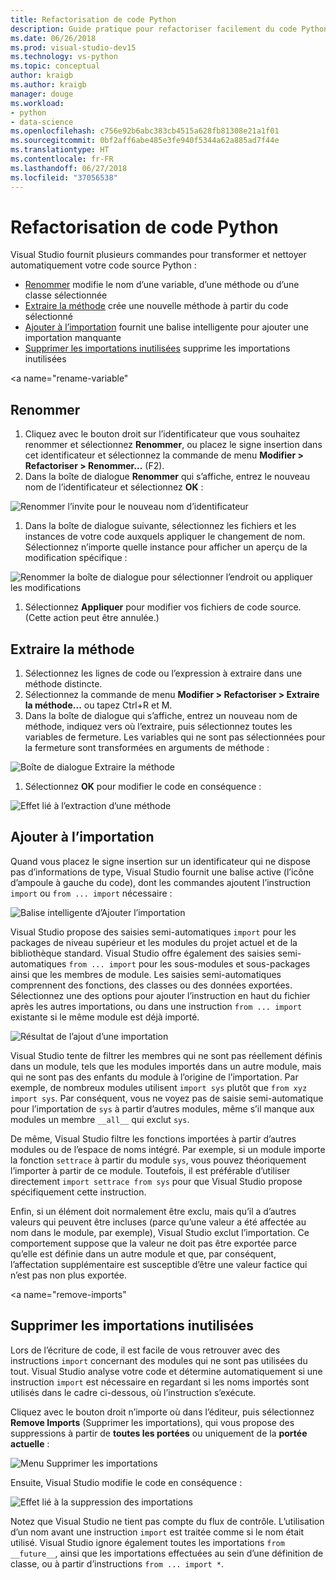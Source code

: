 ```yaml
---
title: Refactorisation de code Python
description: Guide pratique pour refactoriser facilement du code Python dans Visual Studio en renommant les identificateurs, en extrayant les méthodes, en ajoutant des importations et en supprimant les importations inutilisées.
ms.date: 06/26/2018
ms.prod: visual-studio-dev15
ms.technology: vs-python
ms.topic: conceptual
author: kraigb
ms.author: kraigb
manager: douge
ms.workload:
- python
- data-science
ms.openlocfilehash: c756e92b6abc383cb4515a628fb81308e21a1f01
ms.sourcegitcommit: 0bf2aff6abe485e3fe940f5344a62a885ad7f44e
ms.translationtype: HT
ms.contentlocale: fr-FR
ms.lasthandoff: 06/27/2018
ms.locfileid: "37056538"
---
```

# <a name="refactoring-python-code"></a>Refactorisation de code Python

Visual Studio fournit plusieurs commandes pour transformer et nettoyer automatiquement votre code source Python :

- [Renommer](#rename) modifie le nom d’une variable, d’une méthode ou d’une classe sélectionnée
- [Extraire la méthode](#extract-method) crée une nouvelle méthode à partir du code sélectionné
- [Ajouter à l’importation](#add-import) fournit une balise intelligente pour ajouter une importation manquante
- [Supprimer les importations inutilisées](#remove-unused-imports) supprime les importations inutilisées

<a name="rename-variable"</a>

## <a name="rename"></a>Renommer

1. Cliquez avec le bouton droit sur l’identificateur que vous souhaitez renommer et sélectionnez **Renommer**, ou placez le signe insertion dans cet identificateur et sélectionnez la commande de menu **Modifier > Refactoriser > Renommer...**  (F2).
1. Dans la boîte de dialogue **Renommer** qui s’affiche, entrez le nouveau nom de l’identificateur et sélectionnez **OK** :

  ![Renommer l’invite pour le nouveau nom d’identificateur](media/code-refactor-rename-1.png)

1. Dans la boîte de dialogue suivante, sélectionnez les fichiers et les instances de votre code auxquels appliquer le changement de nom. Sélectionnez n’importe quelle instance pour afficher un aperçu de la modification spécifique :

  ![Renommer la boîte de dialogue pour sélectionner l’endroit ou appliquer les modifications](media/code-refactor-rename-2.png)

1. Sélectionnez **Appliquer** pour modifier vos fichiers de code source. (Cette action peut être annulée.)

## <a name="extract-method"></a>Extraire la méthode

1. Sélectionnez les lignes de code ou l’expression à extraire dans une méthode distincte.
1. Sélectionnez la commande de menu **Modifier > Refactoriser > Extraire la méthode...**  ou tapez Ctrl+R et M.
1. Dans la boîte de dialogue qui s’affiche, entrez un nouveau nom de méthode, indiquez vers où l’extraire, puis sélectionnez toutes les variables de fermeture. Les variables qui ne sont pas sélectionnées pour la fermeture sont transformées en arguments de méthode :

  ![Boîte de dialogue Extraire la méthode](media/code-refactor-extract-method-1.png)

1. Sélectionnez **OK** pour modifier le code en conséquence :

  ![Effet lié à l’extraction d’une méthode](media/code-refactor-extract-method-2.png)

## <a name="add-import"></a>Ajouter à l’importation

Quand vous placez le signe insertion sur un identificateur qui ne dispose pas d’informations de type, Visual Studio fournit une balise active (l’icône d’ampoule à gauche du code), dont les commandes ajoutent l’instruction `import` ou `from ... import` nécessaire :

![Balise intelligente d’Ajouter l’importation](media/code-refactor-add-import-1.png)

Visual Studio propose des saisies semi-automatiques `import` pour les packages de niveau supérieur et les modules du projet actuel et de la bibliothèque standard. Visual Studio offre également des saisies semi-automatiques `from ... import` pour les sous-modules et sous-packages ainsi que les membres de module. Les saisies semi-automatiques comprennent des fonctions, des classes ou des données exportées. Sélectionnez une des options pour ajouter l’instruction en haut du fichier après les autres importations, ou dans une instruction `from ... import` existante si le même module est déjà importé.

![Résultat de l’ajout d’une importation](media/code-refactor-add-import-2.png)

Visual Studio tente de filtrer les membres qui ne sont pas réellement définis dans un module, tels que les modules importés dans un autre module, mais qui ne sont pas des enfants du module à l’origine de l’importation. Par exemple, de nombreux modules utilisent `import sys` plutôt que `from xyz import sys`. Par conséquent, vous ne voyez pas de saisie semi-automatique pour l’importation de `sys` à partir d’autres modules, même s’il manque aux modules un membre `__all__` qui exclut `sys`.

De même, Visual Studio filtre les fonctions importées à partir d’autres modules ou de l’espace de noms intégré. Par exemple, si un module importe la fonction `settrace` à partir du module `sys`, vous pouvez théoriquement l’importer à partir de ce module. Toutefois, il est préférable d’utiliser directement `import settrace from sys` pour que Visual Studio propose spécifiquement cette instruction.

Enfin, si un élément doit normalement être exclu, mais qu’il a d’autres valeurs qui peuvent être incluses (parce qu’une valeur a été affectée au nom dans le module, par exemple), Visual Studio exclut l’importation. Ce comportement suppose que la valeur ne doit pas être exportée parce qu’elle est définie dans un autre module et que, par conséquent, l’affectation supplémentaire est susceptible d’être une valeur factice qui n’est pas non plus exportée.

<a name="remove-imports"</a>

## <a name="remove-unused-imports"></a>Supprimer les importations inutilisées

Lors de l’écriture de code, il est facile de vous retrouver avec des instructions `import` concernant des modules qui ne sont pas utilisées du tout. Visual Studio analyse votre code et détermine automatiquement si une instruction `import` est nécessaire en regardant si les noms importés sont utilisés dans le cadre ci-dessous, où l’instruction s’exécute.

Cliquez avec le bouton droit n’importe où dans l’éditeur, puis sélectionnez **Remove Imports** (Supprimer les importations), qui vous propose des suppressions à partir de **toutes les portées** ou uniquement de la **portée actuelle** :

![Menu Supprimer les importations](media/code-refactor-remove-imports-1.png)

Ensuite, Visual Studio modifie le code en conséquence :

![Effet lié à la suppression des importations](media/code-refactor-remove-imports-2.png)

Notez que Visual Studio ne tient pas compte du flux de contrôle. L’utilisation d’un nom avant une instruction `import` est traitée comme si le nom était utilisé. Visual Studio ignore également toutes les importations `from __future__`, ainsi que les importations effectuées au sein d’une définition de classe, ou à partir d’instructions `from ... import *`.